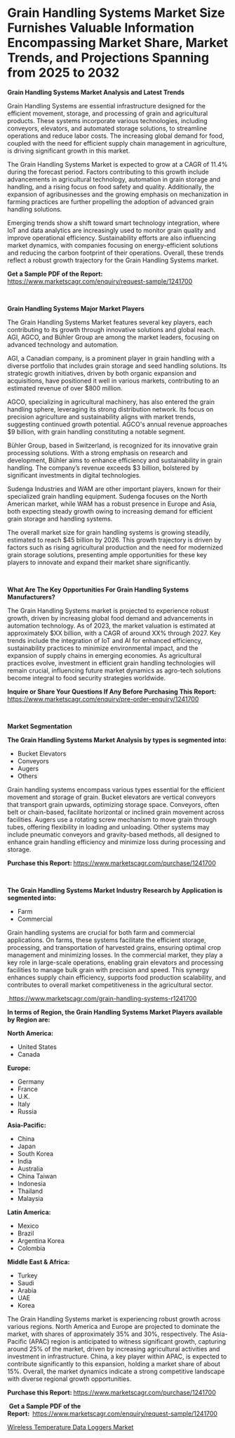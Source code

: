 <p><h1>Grain Handling Systems Market Size Furnishes Valuable Information Encompassing Market Share, Market Trends, and Projections Spanning from 2025 to 2032</h1></p><p><strong>Grain Handling Systems Market Analysis and Latest Trends</strong></p>
<p><p>Grain Handling Systems are essential infrastructure designed for the efficient movement, storage, and processing of grain and agricultural products. These systems incorporate various technologies, including conveyors, elevators, and automated storage solutions, to streamline operations and reduce labor costs. The increasing global demand for food, coupled with the need for efficient supply chain management in agriculture, is driving significant growth in this market.</p><p>The Grain Handling Systems Market is expected to grow at a CAGR of 11.4% during the forecast period. Factors contributing to this growth include advancements in agricultural technology, automation in grain storage and handling, and a rising focus on food safety and quality. Additionally, the expansion of agribusinesses and the growing emphasis on mechanization in farming practices are further propelling the adoption of advanced grain handling solutions. </p><p>Emerging trends show a shift toward smart technology integration, where IoT and data analytics are increasingly used to monitor grain quality and improve operational efficiency. Sustainability efforts are also influencing market dynamics, with companies focusing on energy-efficient solutions and reducing the carbon footprint of their operations. Overall, these trends reflect a robust growth trajectory for the Grain Handling Systems market.</p></p>
<p><strong>Get a Sample PDF of the Report:&nbsp;</strong> <a href="https://www.marketscagr.com/enquiry/request-sample/1241700?utm_campaign=2566&utm_medium=2&utm_source=Github&utm_content=ia&utm_term=10042025&utm_id=grain-handling-systems">https://www.marketscagr.com/enquiry/request-sample/1241700</a></p>
<p>&nbsp;</p>
<p><strong>Grain Handling Systems Major Market Players</strong></p>
<p><p>The Grain Handling Systems Market features several key players, each contributing to its growth through innovative solutions and global reach. AGI, AGCO, and Bühler Group are among the market leaders, focusing on advanced technology and automation.</p><p>AGI, a Canadian company, is a prominent player in grain handling with a diverse portfolio that includes grain storage and seed handling solutions. Its strategic growth initiatives, driven by both organic expansion and acquisitions, have positioned it well in various markets, contributing to an estimated revenue of over $800 million.</p><p>AGCO, specializing in agricultural machinery, has also entered the grain handling sphere, leveraging its strong distribution network. Its focus on precision agriculture and sustainability aligns with market trends, suggesting continued growth potential. AGCO's annual revenue approaches $9 billion, with grain handling constituting a notable segment.</p><p>Bühler Group, based in Switzerland, is recognized for its innovative grain processing solutions. With a strong emphasis on research and development, Bühler aims to enhance efficiency and sustainability in grain handling. The company’s revenue exceeds $3 billion, bolstered by significant investments in digital technologies.</p><p>Sudenga Industries and WAM are other important players, known for their specialized grain handling equipment. Sudenga focuses on the North American market, while WAM has a robust presence in Europe and Asia, both expecting steady growth owing to increasing demand for efficient grain storage and handling systems.</p><p>The overall market size for grain handling systems is growing steadily, estimated to reach $45 billion by 2026. This growth trajectory is driven by factors such as rising agricultural production and the need for modernized grain storage solutions, presenting ample opportunities for these key players to innovate and expand their market share significantly.</p></p>
<p>&nbsp;</p>
<p><strong>What Are The Key Opportunities For Grain Handling Systems Manufacturers?</strong></p>
<p><p>The Grain Handling Systems market is projected to experience robust growth, driven by increasing global food demand and advancements in automation technology. As of 2023, the market valuation is estimated at approximately $XX billion, with a CAGR of around XX% through 2027. Key trends include the integration of IoT and AI for enhanced efficiency, sustainability practices to minimize environmental impact, and the expansion of supply chains in emerging economies. As agricultural practices evolve, investment in efficient grain handling technologies will remain crucial, influencing future market dynamics as agro-tech solutions become integral to food security strategies worldwide.</p></p>
<p><strong>Inquire or Share Your Questions If Any Before Purchasing This Report:</strong> <a href="https://www.marketscagr.com/enquiry/pre-order-enquiry/1241700?utm_campaign=2566&utm_medium=2&utm_source=Github&utm_content=ia&utm_term=10042025&utm_id=grain-handling-systems">https://www.marketscagr.com/enquiry/pre-order-enquiry/1241700</a></p>
<p>&nbsp;</p>
<p><strong>Market Segmentation</strong></p>
<p><strong>The Grain Handling Systems Market Analysis by types is segmented into:</strong></p>
<p><ul><li>Bucket Elevators</li><li>Conveyors</li><li>Augers</li><li>Others</li></ul></p>
<p><p>Grain handling systems encompass various types essential for the efficient movement and storage of grain. Bucket elevators are vertical conveyors that transport grain upwards, optimizing storage space. Conveyors, often belt or chain-based, facilitate horizontal or inclined grain movement across facilities. Augers use a rotating screw mechanism to move grain through tubes, offering flexibility in loading and unloading. Other systems may include pneumatic conveyors and gravity-based methods, all designed to enhance grain handling efficiency and minimize loss during processing and storage.</p></p>
<p><strong>Purchase this Report:&nbsp;</strong><a href="https://www.marketscagr.com/purchase/1241700?utm_campaign=2566&utm_medium=2&utm_source=Github&utm_content=ia&utm_term=10042025&utm_id=grain-handling-systems">https://www.marketscagr.com/purchase/1241700</a></p>
<p>&nbsp;</p>
<p><strong>The Grain Handling Systems Market Industry Research by Application is segmented into:</strong></p>
<p><ul><li>Farm</li><li>Commercial</li></ul></p>
<p><p>Grain handling systems are crucial for both farm and commercial applications. On farms, these systems facilitate the efficient storage, processing, and transportation of harvested grains, ensuring optimal crop management and minimizing losses. In the commercial market, they play a key role in large-scale operations, enabling grain elevators and processing facilities to manage bulk grain with precision and speed. This synergy enhances supply chain efficiency, supports food production scalability, and contributes to overall market competitiveness in the agricultural sector.</p></p>
<p><a href="https://www.marketscagr.com/grain-handling-systems-r1241700?utm_campaign=2566&utm_medium=2&utm_source=Github&utm_content=ia&utm_term=10042025&utm_id=grain-handling-systems">&nbsp;https://www.marketscagr.com/grain-handling-systems-r1241700</a></p>
<p><strong>In terms of Region, the Grain Handling Systems Market Players available by Region are:</strong></p>
<p>
    <p> <strong> North America: </strong>
        <ul>
            <li>United States</li>
            <li>Canada</li>
        </ul>
        </p> 
    <p> <strong> Europe: </strong>
        <ul>
            <li>Germany</li>
            <li>France</li>
            <li>U.K.</li>
            <li>Italy</li>
            <li>Russia</li>
        </ul>
        </p> 
    <p> <strong> Asia-Pacific: </strong>
        <ul>
            <li>China</li>
            <li>Japan</li>
            <li>South Korea</li>
            <li>India</li>
            <li>Australia</li>
            <li>China Taiwan</li>
            <li>Indonesia</li>
            <li>Thailand</li>
            <li>Malaysia</li>
        </ul>
        </p> 
    <p> <strong> Latin America: </strong>
        <ul>
            <li>Mexico</li>
            <li>Brazil</li>
            <li>Argentina Korea</li>
            <li>Colombia</li>
        </ul>
        </p> 
    <p> <strong> Middle East & Africa: </strong>
        <ul>
            <li>Turkey</li>
            <li>Saudi</li>
            <li>Arabia</li>
            <li>UAE</li>
            <li>Korea</li>
        </ul>
    </p>
    </p>
<p><p>The Grain Handling Systems market is experiencing robust growth across various regions. North America and Europe are projected to dominate the market, with shares of approximately 35% and 30%, respectively. The Asia-Pacific (APAC) region is anticipated to witness significant growth, capturing around 25% of the market, driven by increasing agricultural activities and investment in infrastructure. China, a key player within APAC, is expected to contribute significantly to this expansion, holding a market share of about 15%. Overall, the market dynamics indicate a strong competitive landscape with diverse regional growth opportunities.</p></p>
<p><strong>Purchase this Report: </strong><a href="https://www.marketscagr.com/purchase/1241700?utm_campaign=2566&utm_medium=2&utm_source=Github&utm_content=ia&utm_term=10042025&utm_id=grain-handling-systems">https://www.marketscagr.com/purchase/1241700</a></p>
<p>&nbsp;<strong>Get a Sample PDF of the Report:&nbsp;&nbsp;</strong><a href="https://www.marketscagr.com/enquiry/request-sample/1241700?utm_campaign=2566&utm_medium=2&utm_source=Github&utm_content=ia&utm_term=10042025&utm_id=grain-handling-systems">https://www.marketscagr.com/enquiry/request-sample/1241700</a></p>
<p><strong></strong></p>
<p><p><a href="https://github.com/evraltandre36/Market-Research-Report-List-1/blob/main/wireless-temperature-data-loggers-market.md?utm_campaign=2566&utm_medium=2&utm_source=Github&utm_content=ia&utm_term=10042025&utm_id=grain-handling-systems">Wireless Temperature Data Loggers Market</a></p></p>